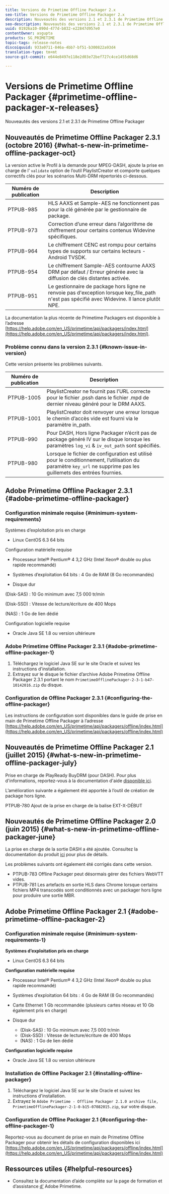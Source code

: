 ```yaml
---
title: Versions de Primetime Offline Packager 2.x
seo-title: Versions de Primetime Offline Packager 2.x
description: Nouveautés des versions 2.1 et 2.3.1 de Primetime Offline Packager
seo-description: Nouveautés des versions 2.1 et 2.3.1 de Primetime Offline Packager
uuid: 01926a10-890d-477d-b832-e22847d957e0
contentOwner: asgupta
products: SG_PRIMETIME
topic-tags: release-notes
discoiquuid: 933a0711-846a-4bb7-bf51-b300822a93d4
translation-type: tm+mt
source-git-commit: e644e8497e118e2d03e72bef727c4ce1455d68d6

---
```



# Versions de Primetime Offline Packager {#primetime-offline-packager-x-releases}

Nouveautés des versions 2.1 et 2.3.1 de Primetime Offline Packager

## Nouveautés de Primetime Offline Packager 2.3.1 (octobre 2016)  {#what-s-new-in-primetime-offline-packager-oct}

La version active le Profil à la demande pour MPEG-DASH, ajoute la prise en charge de l’ `validate` option de l’outil PlaylistCreator et comporte quelques correctifs clés pour les scénarios Multi-DRM répertoriés ci-dessous.

| **Numéro de publication** | **Description** |
|---|---|
| PTPUB-985 | HLS AAXS et Sample-AES ne fonctionnent pas pour la clé générée par le gestionnaire de package. |
| PTPUB-973 | Correction d’une erreur dans l’algorithme de chiffrement pour certains contenus Widevine spécifiques. |
| PTPUB-964 | Le chiffrement CENC est rompu pour certains types de supports sur certains lecteurs - Android TVSDK. |
| PTPUB-954 | Le chiffrement Sample-AES contourne AAXS DRM par défaut / Erreur générée avec la diffusion de clés distantes activée. |
| PTPUB-951 | Le gestionnaire de package hors ligne ne renvoie pas d&#39;exception lorsque key_file_path n&#39;est pas spécifié avec Widevine. Il lance plutôt NPE. |

La documentation la plus récente de Primetime Packagers est disponible à l’adresse [https://help.adobe.com/en_US/primetime/api/packagers/index.html](https://help.adobe.com/en_US/primetime/api/packagers/index.html).

### Problème connu dans la version 2.3.1 {#known-issue-in-version}

Cette version présente les problèmes suivants.

| **Numéro de publication** | **Description** |
|---|---|
| PTPUB-1005 | PlaylistCreator ne fournit pas l’URL correcte pour le fichier .pssh dans le fichier .mpd de dernier niveau généré pour le DRM AAXS. |
| PTPUB-1001 | PlaylistCreator doit renvoyer une erreur lorsque le chemin d’accès vide est fourni via le paramètre in_path. |
| PTPUB-990 | Pour DASH, Hors ligne Packager n’écrit pas de package généré IV sur le disque lorsque les paramètres `log_vi` &amp; `iv_out_path` sont spécifiés. |
| PTPUB-980 | Lorsque le fichier de configuration est utilisé pour le conditionnement, l’utilisation du paramètre `key_url` ne supprime pas les guillemets des entrées fournies. |

## Adobe Primetime Offline Packager 2.3.1 {#adobe-primetime-offline-packager}

### Configuration minimale requise {#minimum-system-requirements}

Systèmes d’exploitation pris en charge

* Linux CentOS 6.3 64 bits

Configuration matérielle requise

* Processeur Intel® Pentium® 4 3,2 GHz (Intel Xeon® double ou plus rapide recommandé)

* Systèmes d’exploitation 64 bits : 4 Go de RAM (8 Go recommandés)

* Disque dur

(Disk-SAS) : 10 Go minimum avec 7,5 000 tr/min

(Disk-SSD) : Vitesse de lecture/écriture de 400 Mops

(NAS) : 1 Go de lien dédié

Configuration logicielle requise

* Oracle Java SE 1.8 ou version ultérieure

### Adobe Primetime Offline Packager 2.3.1 {#adobe-primetime-offline-packager-1}

1. Téléchargez le logiciel Java SE sur le site [](https://www.oracle.com/technetwork/java/javase/downloads/index.html) Oracle et suivez les instructions d&#39;installation.
1. Extrayez sur le disque le fichier d’archive Adobe Primetime Offline Packager 2.3.1 portant le nom `PrimetimeOfflinePackager-2-3-1-b47-10142016.zip` du disque.

### Configuration de Offline Packager 2.3.1 {#configuring-the-offline-packager}

Les instructions de configuration sont disponibles dans le guide de prise en main de Primetime Offline Packager à l’adresse [https://help.adobe.com/en_US/primetime/api/packagers/offline/index.html](https://help.adobe.com/en_US/primetime/api/packagers/offline/index.html)

## Nouveautés de Primetime Offline Packager 2.1 (juillet 2015) {#what-s-new-in-primetime-offline-packager-july}

Prise en charge de PlayReady BuyDRM (pour DASH). Pour plus d&#39;informations, reportez-vous à la documentation d&#39;aide [disponible ici](https://help.adobe.com/en_US/primetime/api/packagers/offline/index.html).

L’amélioration suivante a également été apportée à l’outil de création de package hors ligne.

PTPUB-780 Ajout de la prise en charge de la balise EXT-X-DÉBUT

## Nouveautés de Primetime Offline Packager 2.0 (juin 2015) {#what-s-new-in-primetime-offline-packager-june}

La prise en charge de la sortie DASH a été ajoutée. Consultez la documentation du produit [ici](https://help.adobe.com/en_US/primetime/api/packagers/offline/index.html) pour plus de détails.

Les problèmes suivants ont également été corrigés dans cette version.

* PTPUB-783 Offline Packager peut désormais gérer des fichiers WebVTT vides.
* PTPUB-781 Les artefacts en sortie HLS dans Chrome lorsque certains fichiers MP4 transcodés sont conditionnés avec un packager hors ligne pour produire une sortie MBR.

## Adobe Primetime Offline Packager 2.1 {#adobe-primetime-offline-packager-2}

### Configuration minimale requise {#minimum-system-requirements-1}

**Systèmes d’exploitation pris en charge**

* Linux CentOS 6.3 64 bits

**Configuration matérielle requise**

* Processeur Intel® Pentium® 4 3,2 GHz (Intel Xeon® double ou plus rapide recommandé)

* Systèmes d’exploitation 64 bits : 4 Go de RAM (8 Go recommandés)

* Carte Ethernet 1 Gb recommandée (plusieurs cartes réseau et 10 Gb également pris en charge)

* Disque dur

   * (Disk-SAS) : 10 Go minimum avec 7,5 000 tr/min
   * (Disk-SSD) : Vitesse de lecture/écriture de 400 Mops
   * (NAS) : 1 Go de lien dédié

**Configuration logicielle requise**

* Oracle Java SE 1.8 ou version ultérieure

### Installation de Offline Packager 2.1 {#installing-offline-packager}

1. Téléchargez le logiciel Java SE sur le site [](https://www.oracle.com/technetwork/java/javase/downloads/index.html) Oracle et suivez les instructions d&#39;installation.
1. Extrayez le `Adobe Primetime - Offline Packager 2.1.0 archive file, PrimetimeOfflinePackager-2-1-0-b15-07082015.zip`, sur votre disque.

### Configuration de Offline Packager 2.1 {#configuring-the-offline-packager-1}

Reportez-vous au document de prise en main de Primetime Offline Packager pour obtenir les détails de configuration disponibles ici [https://help.adobe.com/en_US/primetime/api/packagers/offline/index.html](https://help.adobe.com/en_US/primetime/api/packagers/offline/index.html)

## Ressources utiles {#helpful-resources}

* Consultez la documentation d’aide complète sur la page de formation et d’assistance [d’](https://helpx.adobe.com/support/primetime.html) Adobe Primetime.